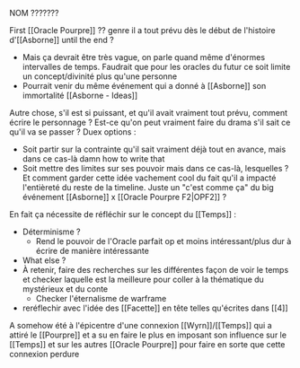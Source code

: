 NOM ???????

First [[Oracle Pourpre]] ?? genre il a tout prévu dès le début de l'histoire d'[[Asborne]] until the end ?

-  Mais ça devrait être très vague, on parle quand même d'énormes intervalles de temps. Faudrait que pour les oracles du futur ce soit limite un concept/divinité plus qu'une personne
- Pourrait venir du même événement qui a donné à [[Asborne]] son immortalité [[Asborne - Ideas]]

Autre chose, s'il est si puissant, et qu'il avait vraiment tout prévu, comment écrire le personnage ? Est-ce qu'on peut vraiment faire du drama s'il sait ce qu'il va se passer ? Duex options :
- Soit partir sur la contrainte qu'il sait vraiment déjà tout en avance, mais dans ce cas-là damn how to write that
- Soit mettre des limites sur ses pouvoir mais dans ce cas-là, lesquelles ? Et comment garder cette idée vachement cool du fait qu'il a impacté l'entièreté du reste de la timeline. Juste un "c'est comme ça" du big événement [[Asborne]] x [[Oracle Pourpre F2|OPF2]] ?

En fait ça nécessite de réfléchir sur le concept du [[Temps]] :
- Déterminisme ?
	- Rend le pouvoir de l'Oracle parfait op et moins intéressant/plus dur à écrire de manière intéressante
- What else ?
- À retenir, faire des recherches sur les différentes façon de voir le temps et checker laquelle est la meilleure pour coller à la thématique du mystérieux et du conte 
	- Checker l'éternalisme de warframe
- reréflechir avec l'idée des [[Facette]] en tête telles qu'écrites dans [[4]]

A somehow été à l'épicentre d'une connexion [[Wyrn]]/[[Temps]] qui a attiré le [[Pourpre]] et a su en faire le plus en imposant son influence sur le [[Temps]] et sur les autres [[Oracle Pourpre]] pour faire en sorte que cette connexion perdure
